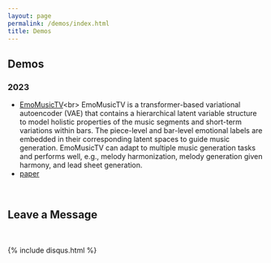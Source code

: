 ```yaml
---
layout: page
permalink: /demos/index.html
title: Demos
---
```


## Demos

### 2023

- [EmoMusicTV]([https://caihanlin.com/blogs/21yrs](https://github.com/Tayjsl97/EmoMusicTV))<br>
EmoMusicTV is a transformer-based variational autoencoder (VAE) that contains a hierarchical latent variable structure to model holistic properties of the music segments and short-term variations within bars. The piece-level and bar-level emotional labels are embedded in their corresponding latent spaces to guide music generation. EmoMusicTV can adapt to multiple music generation tasks and performs well, e.g., melody harmonization, melody generation given harmony, and lead sheet generation.
- [paper]()

<br>

## Leave a Message

<br>

{% include disqus.html %} 

<br>
